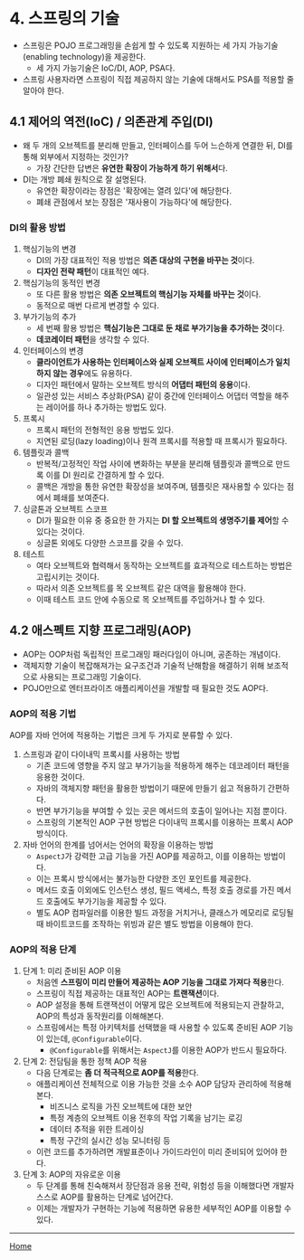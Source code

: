 # 4. 스프링의 기술

- 스프링은 POJO 프로그래밍을 손쉽게 할 수 있도록 지원하는 세 가지 가능기술(enabling technology)을 제공한다.
    - 세 가지 가능기술은 IoC/DI, AOP, PSA다.
- 스프링 사용자라면 스프링이 직접 제공하지 않는 기술에 대해서도 PSA를 적용할 줄 알아야 한다.


## 4.1 제어의 역전(IoC) / 의존관계 주입(DI)

- 왜 두 개의 오브젝트를 분리해 만들고, 인터페이스를 두어 느슨하게 연결한 뒤, DI를 통해 외부에서 지정하는 것인가?
    - 가장 간단한 답변은 **유연한 확장이 가능하게 하기 위해서**다.
- DI는 개방 폐쇄 원칙으로 잘 설명된다.
    - 유연한 확장이라는 장점은 '확장에는 열려 있다'에 해당한다.
    - 폐쇄 관점에서 보는 장점은 '재사용이 가능하다'에 해당한다.
    
### DI의 활용 방법

1. 핵심기능의 변경
    - DI의 가장 대표적인 적용 방법은 **의존 대상의 구현을 바꾸는 것**이다.
    - **디자인 전략 패턴**이 대표적인 예다.
2. 핵심기능의 동적인 변경
    - 또 다른 활용 방법은 **의존 오브젝트의 핵심기능 자체를 바꾸는 것**이다.
    - 동적으로 매번 다르게 변경할 수 있다.
3. 부가기능의 추가
    - 세 번째 활용 방법은 **핵심기능은 그대로 둔 채로 부가기능을 추가하는 것**이다.
    - **데코레이터 패턴**을 생각할 수 있다.
4. 인터페이스의 변경
    - **클라이언트가 사용하는 인터페이스와 실제 오브젝트 사이에 인터페이스가 일치하지 않는 경우**에도 유용하다.
    - 디자인 패턴에서 말하는 오브젝트 방식의 **어댑터 패턴의 응용**이다.
    - 일관성 있는 서비스 추상화(PSA) 같이 중간에 인터페이스 어댑터 역할을 해주는 레이어를 하나 추가하는 방법도 있다.
5. 프록시
    - 프록시 패턴의 전형적인 응용 방법도 있다.
    - 지연된 로딩(lazy loading)이나 원격 프록시를 적용할 때 프록시가 필요하다.
6. 템플릿과 콜백
    - 반복적/고정적인 작업 사이에 변화하는 부분을 분리해 템플릿과 콜백으로 만드록 이를 DI 원리로 간결하게 할 수 있다.
    - 콜백은 개방을 통한 유연한 확장성을 보여주며, 템플릿은 재사용할 수 있다는 점에서 폐쇄를 보여준다.
7. 싱글톤과 오브젝트 스코프
    - DI가 필요한 이유 중 중요한 한 가지는 **DI 할 오브젝트의 생명주기를 제어**할 수 있다는 것이다.
    - 싱글톤 외에도 다양한 스코프를 갖을 수 있다.
8. 테스트
    - 여타 오브젝트와 협력해서 동작하는 오브젝트를 효과적으로 테스트하는 방법은 고립시키는 것이다.
    - 따라서 의존 오브젝트를 목 오브젝트 같은 대역을 활용해야 한다.
    - 이때 테스트 코드 안에 수동으로 목 오브젝트를 주입하거나 할 수 있다.

## 4.2 애스펙트 지향 프로그래밍(AOP)

- AOP는 OOP처럼 독립적인 프로그래밍 패러다임이 아니며, 공존하는 개념이다.
- 객체지향 기술이 복잡해져가는 요구조건과 기술적 난해함을 해결하기 위해 보조적으로 사용되는 프로그래밍 기술이다.
- POJO만으로 엔터프라이즈 애플리케이션을 개발할 때 필요한 것도 AOP다.

### AOP의 적용 기법

AOP를 자바 언어에 적용하는 기법은 크게 두 가지로 분류할 수 있다.

1. 스프링과 같이 다이내믹 프록시를 사용하는 방법
   - 기존 코드에 영향을 주지 않고 부가기능을 적용하게 해주는 데코레이터 패턴을 응용한 것이다.
   - 자바의 객체지향 패턴을 활용한 방법이기 때문에 만들기 쉽고 적용하기 간편하다.
   - 반면 부가기능을 부여할 수 있는 곳은 메서드의 호출이 일어나는 지점 뿐이다.
   - 스프링의 기본적인 AOP 구현 방법은 다이내믹 프록시를 이용하는 프록시 AOP 방식이다.
2. 자바 언어의 한계를 넘어서는 언어의 확장을 이용하는 방법
   - `AspectJ`가 강력한 고급 기능을 가진 AOP를 제공하고, 이를 이용하는 방법이다.
   - 이는 프록시 방식에서는 불가능한 다양한 조인 포인트를 제공한다.
   - 메서드 호출 이외에도 인스턴스 생성, 필드 액세스, 특정 호출 경로를 가진 메서드 호출에도 부가기능을 제공할 수 있다.
   - 별도 AOP 컴파일러를 이용한 빌드 과정을 거치거나, 클래스가 메모리로 로딩될 때 바이트코드를 조작하는 위빙과 같은 별도 방법을 이용해야 한다.

### AOP의 적용 단계

1. 단계 1: 미리 준비된 AOP 이용
   - 처음엔 **스프링이 미리 만들어 제공하는 AOP 기능을 그대로 가져다 적용**한다.
   - 스프링이 직접 제공하는 대표적인 AOP는 **트랜잭션**이다.
   - AOP 설정을 통해 트랜잭션이 어떻게 많은 오브젝트에 적용되는지 관찰하고, AOP의 특성과 동작원리를 이해해본다.
   - 스프링에서는 특정 아키텍처를 선택했을 때 사용할 수 있도록 준비된 AOP 기능이 있는데, `@Configurable`이다.
      - `@Configurable`를 위해서는 `AspectJ`를 이용한 AOP가 반드시 필요하다.
2. 단계 2: 전담팀을 통한 정책 AOP 적용
   - 다음 단계로는 **좀 더 적극적으로 AOP를 적용**한다.
   - 애플리케이션 전체적으로 이용 가능한 것을 소수 AOP 담당자 관리하에 적용해본다.
      - 비즈니스 로직을 가진 오브젝트에 대한 보안
      - 특정 계층의 오브젝트 이용 전후의 작업 기록을 남기는 로깅
      - 데이터 추적을 위한 트레이싱
      - 특정 구간의 실시간 성능 모니터링 등
   - 이런 코드를 추가하려면 개발표준이나 가이드라인이 미리 준비되어 있어야 한다.
3. 단계 3: AOP의 자유로운 이용
   - 두 단계를 통해 친숙해져서 장단점과 응용 전략, 위험성 등을 이해했다면 개발자 스스로 AOP를 활용하는 단계로 넘어간다.
   - 이제는 개발자가 구현하는 기능에 적용하면 유용한 세부적인 AOP를 이용할 수 있다.

---
[Home](./index.md)
